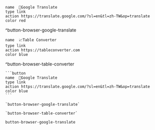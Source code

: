 ```button
name  🌳Google Translate
type link
action https://translate.google.com/?sl=en&tl=zh-TW&op=translate
color red
```
^button-browser-google-translate

```button
name  📈Table Converter
type link
action https://tableconverter.com
color blue
```
^button-browser-table-converter

````col
```button
name  🌳Google Translate
type link
action https://translate.google.com/?sl=en&tl=zh-TW&op=translate
color blue
```

`button-browser-google-translate`

`button-browser-table-converter`
````

`button-browser-google-translate`